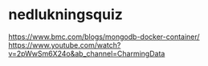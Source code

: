 # nedlukningsquiz
https://www.bmc.com/blogs/mongodb-docker-container/
https://www.youtube.com/watch?v=2pWwSm6X24o&ab_channel=CharmingData